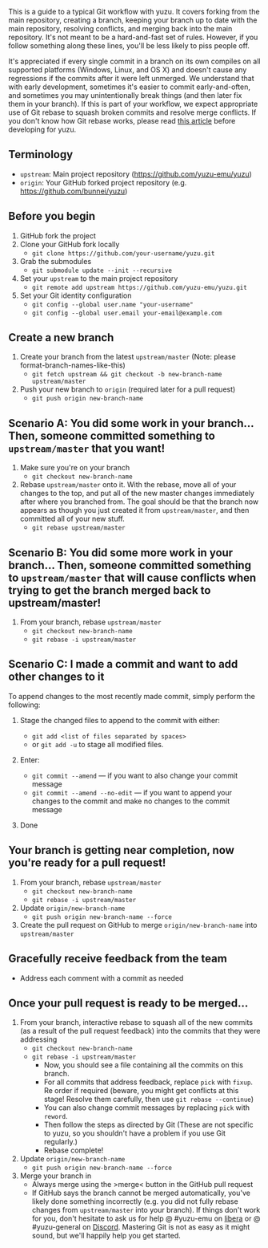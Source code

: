 This is a guide to a typical Git workflow with yuzu. It covers forking from the main repository, creating a branch, keeping your branch up to date with the main repository, resolving conflicts, and merging back into the main repository. It's not meant to be a hard-and-fast set of rules. However, if you follow something along these lines, you'll be less likely to piss people off.

It's appreciated if every single commit in a branch on its own compiles on all supported platforms (Windows, Linux, and OS X) and doesn't cause any regressions if the commits after it were left unmerged. We understand that with early development, sometimes it's easier to commit early-and-often, and sometimes you may unintentionally break things (and then later fix them in your branch). If this is part of your workflow, we expect appropriate use of Git rebase to squash broken commits and resolve merge conflicts. If you don't know how Git rebase works, please read [this article](http://git-scm.com/book/en/Git-Branching-Rebasing) before developing for yuzu.

## Terminology

* `upstream`: Main project repository (https://github.com/yuzu-emu/yuzu)
* `origin`: Your GitHub forked project repository (e.g. https://github.com/bunnei/yuzu)

## Before you begin

1. GitHub fork the project
2. Clone your GitHub fork locally
    * `git clone https://github.com/your-username/yuzu.git`
3. Grab the submodules
    * `git submodule update --init --recursive`
4. Set your `upstream` to the main project repository
    * `git remote add upstream https://github.com/yuzu-emu/yuzu.git`
5. Set your Git identity configuration
    * `git config --global user.name "your-username"`
    * `git config --global user.email your-email@example.com`

## Create a new branch

1. Create your branch from the latest `upstream/master` (Note: please format-branch-names-like-this)
    * `git fetch upstream && git checkout -b new-branch-name upstream/master`
2. Push your new branch to `origin` (required later for a pull request)
    * `git push origin new-branch-name`

## Scenario A: You did some work in your branch... Then, someone committed something to `upstream/master` that you want!

1. Make sure you're on your branch
    * `git checkout new-branch-name`
2. Rebase `upstream/master` onto it. With the rebase, move all of your changes to the top, and put all of the new master changes immediately after where you branched from. The goal should be that the branch now appears as though you just created it from `upstream/master`, and then committed all of your new stuff.
    * `git rebase upstream/master`

## Scenario B: You did some more work in your branch... Then, someone committed something to `upstream/master` that will cause conflicts when trying to get the branch merged back to upstream/master!

1. From your branch, rebase `upstream/master`
    * `git checkout new-branch-name`
    * `git rebase -i upstream/master`

## Scenario C: I made a commit and want to add other changes to it

To append changes to the most recently made commit, simply perform the following:

1. Stage the changed files to append to the commit with either:
    * `git add <list of files separated by spaces>`
    * or `git add -u` to stage all modified files.

2. Enter:
    * `git commit --amend` — if you want to also change your commit message
    * `git commit --amend --no-edit` — if you want to append your changes to the commit and make no changes to the commit message

3. Done

## Your branch is getting near completion, now you're ready for a pull request!

1. From your branch, rebase `upstream/master`
    * `git checkout new-branch-name`
    * `git rebase -i upstream/master`
2. Update `origin/new-branch-name`
    * `git push origin new-branch-name --force`
3. Create the pull request on GitHub to merge `origin/new-branch-name` into `upstream/master`

## Gracefully receive feedback from the team

* Address each comment with a commit as needed

## Once your pull request is ready to be merged...

1. From your branch, interactive rebase to squash all of the new commits (as a result of the pull request feedback) into the commits that they were addressing
    * `git checkout new-branch-name`
    * `git rebase -i upstream/master`
        * Now, you should see a file containing all the commits on this branch.
        * For all commits that address feedback, replace `pick` with `fixup`. Re order if required (beware, you might get conflicts at this stage! Resolve them carefully, then use `git rebase --continue`)
        * You can also change commit messages by replacing `pick` with `reword`.
        * Then follow the steps as directed by Git (These are not specific to yuzu, so you shouldn't have a problem if you use Git regularly.)
        * Rebase complete!
2. Update `origin/new-branch-name`
    * `git push origin new-branch-name --force`
3. Merge your branch in
    * Always merge using the >merge< button in the GitHub pull request
    * If GitHub says the branch cannot be merged automatically, you've likely done something incorrectly (e.g. you did not fully rebase changes from `upstream/master` into your branch). If things don't work for you, don't hesitate to ask us for help @ #yuzu-emu on [libera](https://web.libera.chat) or @ #yuzu-general on [Discord](https://discordapp.com/invite/u77vRWY). Mastering Git is not as easy as it might sound, but we'll happily help you get started.
